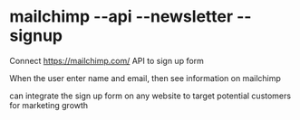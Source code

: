 # mailchimp --api --newsletter --signup

Connect https://mailchimp.com/ API to sign up form

When the user enter name and email, then see information on mailchimp

can integrate the sign up form on any website to target potential customers for marketing growth
